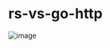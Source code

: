 # rs-vs-go-http

![image](https://github.com/malaow3/rs-vs-go-http/assets/20196976/561cb17a-0678-4030-8a82-2d911e6d1308)

